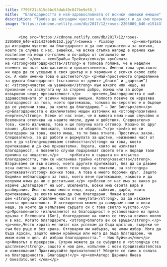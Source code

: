 ```yaml
---
title: f799f21c615d6bc93dab40c847be9e58_t
mitle:  "Благодарността е най-здравословната от всички човешки емоции"
description: "Трябва да изградим чувство на благодарност и да сме признателни за всичко, което се случва с нас, знаейки, че всяка стъпка напред е крачка към постигане на нещо по-голямо и по-добро от сегашното ни положение.“ – Брайън Трейси Силата на благодарността е толкова голяма, че е неделим елемент по пътя към щастието и просветлението. Именно това чувството ни кара …"
image: "https://cdnone.netlify.com/db/2017/12/roses-2205009_640-e1514376646152.jpg"
---
```


          <img src="https://cdnone.netlify.com/db/2017/12/roses-2205009_640-e1514376646152.jpg"/>Снимка - Pixabay        <p><em>Трябва да изградим чувство на благодарност и да сме признателни за всичко, което се случва с нас, знаейки, че всяка стъпка напред е крачка към постигане на нещо по-голямо и по-добро от сегашното ни положение.“</em> – <em>Брайън Трейси</em></p> <p>Силата на <strong>благодарността</strong> е толкова голяма, че е неделим елемент по пътя към щастието и просветлението. Именно това чувството ни кара да се усещаме в своя център и в хармония с всичко около себе си. А нали именно това е щастието?</p> <p>Най-простичкото определение за думата благодарност (съставена от думите „благо“ и „дарявам“) е: <strong>чувство на уважение</strong> към някого или нещо, на признание на заслугата му за сторено добро, помощ или за добре извършено нещо; признателност.</p>     <p><em>„Благодарността е най-здравословната от всички човешки емоции. Колкото повече се изразява благодарност за това, което притежаваш, толкова по-вероятно е в бъдеще да се увеличи това, за което да благодариш.“ – Зиг Зиглър</em></p> <p>Благодарността е изключително мощен източник на <strong>позитивна енергия</strong>. Всеки от нас знае, че в живота няма нищо случайно и Вселената откликва на нашите мисли, думи и действия. Следователно това, което излъчваш, това и ще получиш като отговор. Казано по друг начин: „Каквото повикало, такова се обадило.“</p> <p>Ако не си благодарен за това, което имаш, то ти бива отнето. Простичък закон. Следователно, за да работи и формулата за щастие, неизменна част от нея е да <strong>оценяваме стойността</strong> на това, което притежаваме и да сме признателни. Хората, които не изпитват благодарност, в повечето случаи подхранват своето его и поради тази причина са нещастни.</p>     <p>Когато в сърцата ни отсъства благодарността, там се настанява трайно <strong>завистта</strong>. Вторачваме се във всичко, което другите притежават, без да си даваме ясна сметка за цената, която тези хора са платили, за <strong>да притежават</strong> всичко това. А това е много порочен кръг. Защото бидейки неблагодарни за това, което вече притежаваме, каквото и да получим няма да ни е достатъчно.</p> <p>Всеки от нас има за какво да изрече „Благодаря!“ на Бог, Вселената, всеки има своята вяра и разбирания. Има толкова много неща, хора, събития, дарби, които притежаваме, за които можем да сме благодарни. Можем всеки ден <strong>да отделяме части от минутата</strong>, за да изкажем своята признателност. И всекидневно можем да намираме нови и нови неща, за които да изпълваме сърцето си с това светло чувство.</p> <p>Проявлението (излъчването) на благодарност е установяване на пряка връзка с Вселената (Бог), благодарение на които се случва всичко около и в нас. Когато благодарите, <strong>благото ви се връща</strong>.</p>     <p><em>„Често хората ме питат как успявам да бъда щастлив, въпреки че съм без ръце и без крака. Отговарям им набързо, че имам избор. Мога да бъда ядосан, защото нямам крайници или мога да бъда благодарен, че имам воля и цел. Аз избрах благодарността.“ – Ник Вуйчич</em></p> <p>Животът е прекрасен. Сутрин можете да се събудите и <strong>да сте щастливи</strong>, защото е нов ден, изпълнен с нови предизвикателства и изживявания! Практикувайте признателност! Убедете се сами в силата на благодарността. Благодаря!</p> <p><em>Автор: Даринка Янева / Gnezdoto.net </em></p>        
